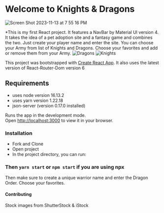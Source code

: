 # Welcome to Knights & Dragons
![Screen Shot 2023-11-13 at 7 55 16 PM](https://github.com/SmithMack68/dragon-army/assets/90874836/33df7f23-5ebe-45cc-8a19-97b3c1ed788f)

*This is my first React project. It features a NavBar by Material UI version 4. 
It takes the idea of a pet adoption site and a fantasy game and
combines the two. Just create your player name and enter the site.
You can choose your Army from list of Knights and Dragons.
Choose your favorites and add or remove them from your Army.
![Dragons](https://github.com/SmithMack68/dragon-army/assets/90874836/139f365e-e22e-4062-ba11-e10764d9dd15)
![Knights](https://github.com/SmithMack68/dragon-army/assets/90874836/0de6efa7-35c9-42e8-a85a-3841a4f92227)


This project was bootstrapped with [Create React App](https://github.com/facebook/create-react-app).
It also uses the latest version of React-Router-Dom version 6

## Requirements
* uses node version 16.13.2
* uses yarn version 1.22.18
* json-server (version 0.17.0 installed)

Runs the app in the development mode.\
Open [http://localhost:3000](http://localhost:3000) to view it in your browser.

### Installation
* Fork and Clone
* Open project 
* In the project directory, you can run:
### Then  `yarn start` or `npm start` if you are using npx
Then make sure to create a unique warrior name and enter the Dragon Order.
Choose your favorites.



#### Contributing
Stock images from ShutterStock & iStock
